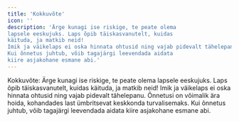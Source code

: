 ```yaml
---
title: 'Kokkuvõte'
icon: ''
description: 'Ärge kunagi ise riskige, te peate olema
lapsele eeskujuks. Laps õpib täiskasvanutelt, kuidas
käituda, ja matkib neid!
Imik ja väikelaps ei oska hinnata ohtusid ning vajab pidevalt tähelepanu. Õnnetusi on võimalik ära hoida, kohandades last ümbritsevat keskkonda turvalisemaks.
Kui õnnetus juhtub, võib tagajärgi leevendada aidata
kiire asjakohane esmane abi.'
---
```


Kokkuvõte: Ärge kunagi ise riskige, te peate olema
lapsele eeskujuks. Laps õpib täiskasvanutelt, kuidas
käituda, ja matkib neid!
Imik ja väikelaps ei oska hinnata ohtusid ning vajab pidevalt tähelepanu. Õnnetusi on võimalik ära hoida, kohandades last ümbritsevat keskkonda turvalisemaks.
Kui õnnetus juhtub, võib tagajärgi leevendada aidata
kiire asjakohane esmane abi.